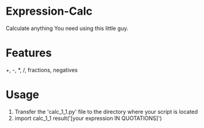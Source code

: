 Expression-Calc
===================
Calculate anything You need using this little guy. 
# Features 
+, -, *, /, fractions, negatives
# Usage
1. Transfer the 'calc_1_1.py' file to the directory where your script is located
2. import calc_1_1
   result('\[your expression IN QUOTATIONS]')
   

